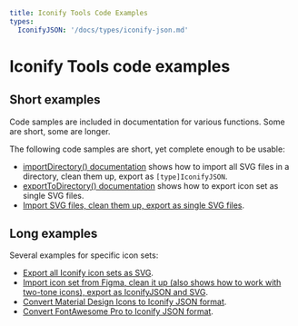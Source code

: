 ```yaml
title: Iconify Tools Code Examples
types:
  IconifyJSON: '/docs/types/iconify-json.md'
```

# Iconify Tools code examples

## Short examples

Code samples are included in documentation for various functions. Some are short, some are longer.

The following code samples are short, yet complete enough to be usable:

- [importDirectory() documentation](../import/directory.md#examples) shows how to import all SVG files in a directory, clean them up, export as `[type]IconifyJSON`.
- [exportToDirectory() documentation](../export/directory.md#example) shows how to export icon set as single SVG files.
- [Import SVG files, clean them up, export as single SVG files](../export/svg.md).

## Long examples

Several examples for specific icon sets:

- [Export all Iconify icon sets as SVG](./export-svg.md).
- [Import icon set from Figma, clean it up (also shows how to work with two-tone icons), export as IconifyJSON and SVG](./import-figma.md).
- [Convert Material Design Icons to Iconify JSON format](./import-mdi.md).
- [Convert FontAwesome Pro to Iconify JSON format](./import-fa-pro.md).
